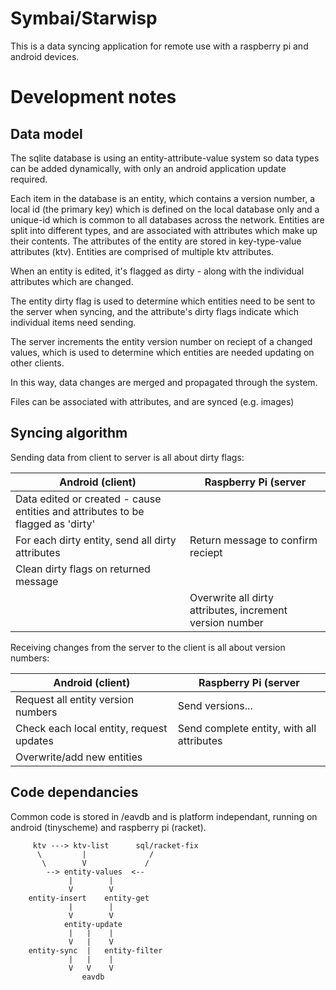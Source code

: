 Symbai/Starwisp
===============

This is a data syncing application for remote use with a raspberry pi and
android devices.

Development notes
=================

Data model
----------

The sqlite database is using an entity-attribute-value system so data types can
be added dynamically, with only an android application update required.

Each item in the database is an entity, which contains a version number,
a local id (the primary key) which is defined on the local database only
and a unique-id which is common to all databases across the
network. Entities are split into different types, and are associated
with attributes which make up their contents. The attributes of the
entity are stored in key-type-value attributes (ktv). Entities are
comprised of multiple ktv attributes.

When an entity is edited, it's flagged as dirty - along with the
individual attributes which are changed.

The entity dirty flag is used to determine which entities need to be
sent to the server when syncing, and the attribute's dirty flags
indicate which individual items need sending.

The server increments the entity version number on reciept of a changed
values, which is used to determine which entities are needed updating on
other clients.

In this way, data changes are merged and propagated through the system.

Files can be associated with attributes, and are synced (e.g. images)

Syncing algorithm
-----------------

Sending data from client to server is all about dirty flags:

| Android (client)              |   Raspberry Pi (server       |
|-------------------------------|------------------------------|
| Data edited or created - cause entities and attributes to be flagged as 'dirty' |      |
| For each dirty entity, send all dirty attributes | Return message to confirm reciept |
| Clean dirty flags on returned message | |
|                               | Overwrite all dirty attributes, increment version number |

Receiving changes from the server to the client is all about version numbers:

| Android (client)              |   Raspberry Pi (server       |
|-------------------------------|------------------------------|
| Request all entity version numbers | Send versions...      |
| Check each local entity, request updates | Send complete entity, with all attributes |
| Overwrite/add new entities    |  |


Code dependancies
-----------------

Common code is stored in /eavdb and is platform independant, running on android (tinyscheme) and raspberry pi (racket).

         ktv ---> ktv-list      sql/racket-fix
          \         |              /
           \        V             /
            --> entity-values  <--
                 |        |
                 V        V
        entity-insert    entity-get
                 |        |
                 V        V
                entity-update
                 |   |    |
                 V   |    V
        entity-sync  |   entity-filter
                 |   |    |
                 V   V    V
                    eavdb
